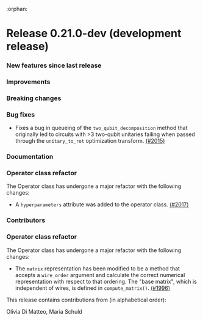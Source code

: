 :orphan:

# Release 0.21.0-dev (development release)

<h3>New features since last release</h3>

<h3>Improvements</h3>

<h3>Breaking changes</h3>

<h3>Bug fixes</h3>

* Fixes a bug in queueing of the `two_qubit_decomposition` method that
  originally led to circuits with >3 two-qubit unitaries failing when passed
  through the `unitary_to_rot` optimization transform.
  [(#2015)](https://github.com/PennyLaneAI/pennylane/pull/2015)

<h3>Documentation</h3>

<h3>Operator class refactor</h3>

The Operator class has undergone a major refactor with the following changes:

* A `hyperparameters` attribute was added to the operator class.
  [(#2017)](https://github.com/PennyLaneAI/pennylane/pull/2017)

<h3>Contributors</h3>

<h3>Operator class refactor</h3>

The Operator class has undergone a major refactor with the following changes:

* The `matrix` representation has been modified to be a method that accepts a 
  `wire_order` argument and calculate the correct numerical representation 
  with respect to that ordering. The "base matrix", which is independent of wires,
  is defined in `compute_matrix()`.
  [(#1996)](https://github.com/PennyLaneAI/pennylane/pull/1996)

This release contains contributions from (in alphabetical order):

Olivia Di Matteo, Maria Schuld


